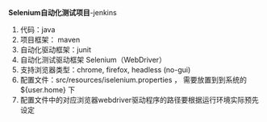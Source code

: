 **Selenium自动化测试项目**-jenkins

1. 代码：java
2. 项目框架： maven
3. 自动化驱动框架：junit
4. 自动化测试驱动框架 Selenium（WebDriver）
5. 支持浏览器类型：chrome, firefox, headless (no-gui)
6. 配置文件：src/resources/iselenium.properties ， 需要放置到到系统的 ${user.home} 下
7. 配置文件中的对应浏览器webdriver驱动程序的路径要根据运行环境实际预先设定

